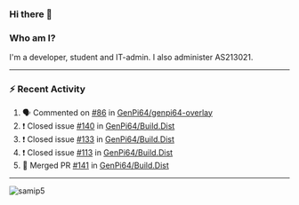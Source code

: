 ### Hi there 👋

### Who am I?
I'm a developer, student and IT-admin. I also administer AS213021.

---
### :zap: Recent Activity
<!--START_SECTION:activity-->
1. 🗣 Commented on [#86](https://github.com/GenPi64/genpi64-overlay/issues/86) in [GenPi64/genpi64-overlay](https://github.com/GenPi64/genpi64-overlay)
2. ❗️ Closed issue [#140](https://github.com/GenPi64/Build.Dist/issues/140) in [GenPi64/Build.Dist](https://github.com/GenPi64/Build.Dist)
3. ❗️ Closed issue [#133](https://github.com/GenPi64/Build.Dist/issues/133) in [GenPi64/Build.Dist](https://github.com/GenPi64/Build.Dist)
4. ❗️ Closed issue [#113](https://github.com/GenPi64/Build.Dist/issues/113) in [GenPi64/Build.Dist](https://github.com/GenPi64/Build.Dist)
5. 🎉 Merged PR [#141](https://github.com/GenPi64/Build.Dist/pull/141) in [GenPi64/Build.Dist](https://github.com/GenPi64/Build.Dist)
<!--END_SECTION:activity-->
---

<img align="center" src="https://github-readme-stats.vercel.app/api?username=samip5&show_icons=true" alt="samip5" />

